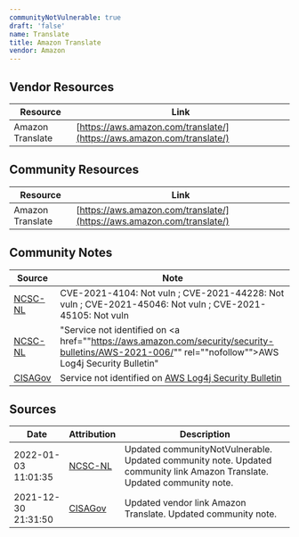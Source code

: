 ```yaml
---
communityNotVulnerable: true
draft: 'false'
name: Translate
title: Amazon Translate
vendor: Amazon
---
```


## Vendor Resources
| Resource | Link |
| --- | --- |
| Amazon Translate | [https://aws.amazon.com/translate/](https://aws.amazon.com/translate/) |

## Community Resources
| Resource | Link |
| --- | --- |
| Amazon Translate | [https://aws.amazon.com/translate/](https://aws.amazon.com/translate/) |

## Community Notes
| Source | Note |
| --- | --- |
| [NCSC-NL](https://github.com/NCSC-NL/log4shell/blob/main/software/README.md) | CVE-2021-4104: Not vuln ; CVE-2021-44228: Not vuln ; CVE-2021-45046: Not vuln ; CVE-2021-45105: Not vuln </ul> |
| [NCSC-NL](https://github.com/NCSC-NL/log4shell/blob/main/software/README.md) | "Service not identified on <a href=""https://aws.amazon.com/security/security-bulletins/AWS-2021-006/"" rel=""nofollow"">AWS Log4j Security Bulletin</a>" |
| [CISAGov](https://raw.githubusercontent.com/cisagov/log4j-affected-db/develop/README.md) | Service not identified on [AWS Log4j Security Bulletin](https://aws.amazon.com/security/security-bulletins/AWS-2021-006/) |

## Sources
| Date | Attribution | Description |
| --- | --- | --- |
| 2022-01-03 11:01:35 | [NCSC-NL](https://github.com/NCSC-NL/log4shell/blob/main/software/README.md) | Updated communityNotVulnerable. Updated community note. Updated community link Amazon Translate. Updated community note.  |
| 2021-12-30 21:31:50 | [CISAGov](https://raw.githubusercontent.com/cisagov/log4j-affected-db/develop/README.md) | Updated vendor link Amazon Translate. Updated community note.  |
